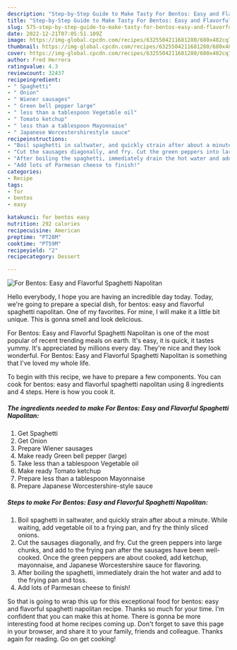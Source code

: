 ```yaml
---
description: "Step-by-Step Guide to Make Tasty For Bentos: Easy and Flavorful Spaghetti Napolitan"
title: "Step-by-Step Guide to Make Tasty For Bentos: Easy and Flavorful Spaghetti Napolitan"
slug: 575-step-by-step-guide-to-make-tasty-for-bentos-easy-and-flavorful-spaghetti-napolitan
date: 2022-12-21T07:05:51.109Z
image: https://img-global.cpcdn.com/recipes/6325504211681280/680x482cq70/for-bentos-easy-and-flavorful-spaghetti-napolitan-recipe-main-photo.jpg
thumbnail: https://img-global.cpcdn.com/recipes/6325504211681280/680x482cq70/for-bentos-easy-and-flavorful-spaghetti-napolitan-recipe-main-photo.jpg
cover: https://img-global.cpcdn.com/recipes/6325504211681280/680x482cq70/for-bentos-easy-and-flavorful-spaghetti-napolitan-recipe-main-photo.jpg
author: Fred Herrera
ratingvalue: 4.3
reviewcount: 32437
recipeingredient:
- " Spaghetti"
- " Onion"
- " Wiener sausages"
- " Green bell pepper large"
- " less than a tablespoon Vegetable oil"
- " Tomato ketchup"
- " less than a tablespoon Mayonnaise"
- " Japanese Worcestershirestyle sauce"
recipeinstructions:
- "Boil spaghetti in saltwater, and quickly strain after about a minute. While waiting, add vegetable oil to a frying pan, and fry the thinly sliced onions."
- "Cut the sausages diagonally, and fry. Cut the green peppers into large chunks, and add to the frying pan after the sausages have been well-cooked. Once the green peppers are about cooked, add ketchup, mayonnaise, and Japanese Worcestershire sauce for flavoring."
- "After boiling the spaghetti, immediately drain the hot water and add to the frying pan and toss."
- "Add lots of Parmesan cheese to finish!"
categories:
- Recipe
tags:
- for
- bentos
- easy

katakunci: for bentos easy 
nutrition: 292 calories
recipecuisine: American
preptime: "PT28M"
cooktime: "PT59M"
recipeyield: "2"
recipecategory: Dessert

---
```



![For Bentos: Easy and Flavorful Spaghetti Napolitan](https://img-global.cpcdn.com/recipes/6325504211681280/680x482cq70/for-bentos-easy-and-flavorful-spaghetti-napolitan-recipe-main-photo.jpg)

Hello everybody, I hope you are having an incredible day today. Today, we're going to prepare a special dish, for bentos: easy and flavorful spaghetti napolitan. One of my favorites. For mine, I will make it a little bit unique. This is gonna smell and look delicious.

For Bentos: Easy and Flavorful Spaghetti Napolitan is one of the most popular of recent trending meals on earth. It's easy, it is quick, it tastes yummy. It's appreciated by millions every day. They're nice and they look wonderful. For Bentos: Easy and Flavorful Spaghetti Napolitan is something that I've loved my whole life.




To begin with this recipe, we have to prepare a few components. You can cook for bentos: easy and flavorful spaghetti napolitan using 8 ingredients and 4 steps. Here is how you cook it.

<!--inarticleads1-->

##### The ingredients needed to make For Bentos: Easy and Flavorful Spaghetti Napolitan:

1. Get  Spaghetti
1. Get  Onion
1. Prepare  Wiener sausages
1. Make ready  Green bell pepper (large)
1. Take  less than a tablespoon Vegetable oil
1. Make ready  Tomato ketchup
1. Prepare  less than a tablespoon Mayonnaise
1. Prepare  Japanese Worcestershire-style sauce




<!--inarticleads2-->

##### Steps to make For Bentos: Easy and Flavorful Spaghetti Napolitan:

1. Boil spaghetti in saltwater, and quickly strain after about a minute. While waiting, add vegetable oil to a frying pan, and fry the thinly sliced onions.
1. Cut the sausages diagonally, and fry. Cut the green peppers into large chunks, and add to the frying pan after the sausages have been well-cooked. Once the green peppers are about cooked, add ketchup, mayonnaise, and Japanese Worcestershire sauce for flavoring.
1. After boiling the spaghetti, immediately drain the hot water and add to the frying pan and toss.
1. Add lots of Parmesan cheese to finish!




So that is going to wrap this up for this exceptional food for bentos: easy and flavorful spaghetti napolitan recipe. Thanks so much for your time. I'm confident that you can make this at home. There is gonna be more interesting food at home recipes coming up. Don't forget to save this page in your browser, and share it to your family, friends and colleague. Thanks again for reading. Go on get cooking!
